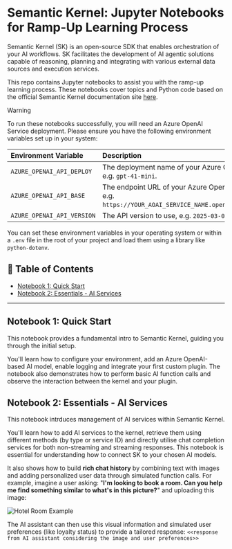 # Semantic Kernel: Jupyter Notebooks for Ramp-Up Learning Process

Semantic Kernel (SK) is an open-source SDK that enables orchestration of your AI workflows. SK facilitates the development of AI agentic solutions capable of reasoning, planning and integrating with various external data sources and execution services.

This repo contains Jupyter notebooks to assist you with the ramp-up learning process. These notebooks cover topics and Python code based on the official Semantic Kernel documentation site [here](https://learn.microsoft.com/en-us/semantic-kernel/overview/).

> [!WARNING]
> To run these notebooks successfully, you will need an Azure OpenAI Service deployment. Please ensure you have the following environment variables set up in your system:
>
> | Environment Variable      | Description                                                                                             |
> | :------------------------ | :------------------------------------------------------------------------------------------------------ |
> | `AZURE_OPENAI_API_DEPLOY` | The deployment name of your Azure OpenAI model, e.g. `gpt-41-mini`.                                     |
> | `AZURE_OPENAI_API_BASE`   | The endpoint URL of your Azure OpenAI service, e.g. `https://YOUR_AOAI_SERVICE_NAME.openai.azure.com/`. |
> | `AZURE_OPENAI_API_VERSION`| The API version to use, e.g. `2025-03-01-preview`.                                                      |
>
> You can set these environment variables in your operating system or within a `.env` file in the root of your project and load them using a library like `python-dotenv`.


## 📑 Table of Contents
- [Notebook 1: Quick Start](#notebook-1-quick-start)
- [Notebook 2: Essentials - AI Services](#notebook-2-essentials---ai-services)

---
## Notebook 1: Quick Start
This notebook provides a fundamental intro to Semantic Kernel, guiding you through the initial setup.

You'll learn how to configure your environment, add an Azure OpenAI-based AI model, enable logging and integrate your first custom plugin. The notebook also demonstrates how to perform basic AI function calls and observe the interaction between the kernel and your plugin.

## Notebook 2: Essentials - AI Services
This notebook intrduces management of AI services within Semantic Kernel.

You'll learn how to add AI services to the kernel, retrieve them using different methods (by type or service ID) and directly utilise chat completion services for both non-streaming and streaming responses. This notebook is essential for understanding how to connect SK to your chosen AI models.

It also shows how to build **rich chat history** by combining text with images and adding personalized user data through simulated function calls. For example, imagine a user asking: "**I'm looking to book a room. Can you help me find something similar to what's in this picture?**" and uploading this image:

![Hotel Room Example](https://images.pexels.com/photos/164595/pexels-photo-164595.jpeg?auto=compress&cs=tinysrgb&w=1260&h=750&dpr=2)

The AI assistant can then use this visual information and simulated user preferences (like loyalty status) to provide a tailored response: `<<response from AI assistant considering the image and user preferences>>`
